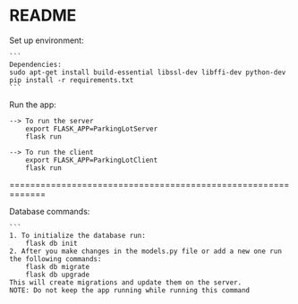 # README #

Set up environment:

    ```
    Dependencies:
    sudo apt-get install build-essential libssl-dev libffi-dev python-dev
    pip install -r requirements.txt
    ```

Run the app:

    --> To run the server
        export FLASK_APP=ParkingLotServer
        flask run

    --> To run the client
        export FLASK_APP=ParkingLotClient
        flask run

=============================================================

Database commands:

    ```
    1. To initialize the database run:
        flask db init
    2. After you make changes in the models.py file or add a new one run the following commands:
        flask db migrate
        flask db upgrade
    This will create migrations and update them on the server.
    NOTE: Do not keep the app running while running this command

